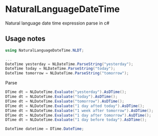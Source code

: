 # NaturalLanguageDateTime
Natural language date time expression parse in c#

## Usage notes
```c#
using NaturalLanguageDateTime.NLDT;

...
DateTime yesterday = NLDateTime.ParseString("yesterday");
DateTime today = NLDateTime.ParseString("today");
DateTime tomorrow = NLDateTime.ParseString("tomorrow");
```

Parse 

```c#
DTime dt = NLDateTime.Evaluate("yesterday").AsDTime();
DTime dt = NLDateTime.Evaluate("today").AsDTime();
DTime dt = NLDateTime.Evaluate("tomorrow").AsDTime();
DTime dt = NLDateTime.Evaluate("1 day afted today").AsDTime();
DTime dt = NLDateTime.Evaluate("1 week after tomorrow").AsDTime();
DTime dt = NLDateTime.Evaluate("1 day after tomorrow").AsDTime();
DTime dt = NLDateTime.Evaluate("1 day before today").AsDTime();

DateTime datetime = DTime.DateTime;

```
